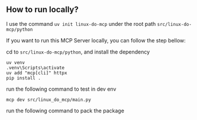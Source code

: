 ## How to run locally?

I use the command `uv init linux-do-mcp` under the root path `src/linux-do-mcp/python`

If you want to run this MCP Server locally, you can follow the step bellow:

cd to `src/linux-do-mcp/python`, and install the dependency

```
uv venv
.venv\Scripts\activate
uv add "mcp[cli]" httpx
pip install .
```

run the following command to test in dev env

```
mcp dev src/linux_do_mcp/main.py
```

run the following command to pack the package

```

```